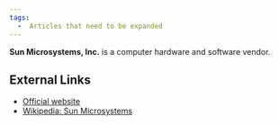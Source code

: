 ```yaml
---
tags:
  -  Articles that need to be expanded 
---
```

**Sun Microsystems, Inc.** is a computer hardware and software vendor.

## External Links

- [Official website](http://www.sun.com)
- [Wikipedia: Sun
  Microsystems](http://en.wikipedia.org/wiki/Sun_Microsystems)

